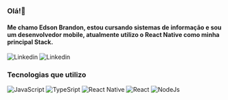 ### Olá!👋
#### Me chamo Edson Brandon, estou cursando sistemas de informação e sou um desenvolvedor mobile, atualmente utilizo o React Native como minha principal Stack.

![Linkedin](https://img.shields.io/badge/LinkedIn-0077B5?style=for-the-badge&logo=linkedin&logoColor=white (https://www.linkedin.com/in/edson-brandon/))
![Linkedin](https://img.shields.io/badge/website-000000?style=for-the-badge&logo=About.me&logoColor=white ())



### Tecnologias que utilizo

![JavaScript](https://img.shields.io/badge/JavaScript-F7DF1E?style=for-the-badge&logo=javascript&logoColor=black)
![TypeSript](https://img.shields.io/badge/TypeScript-007ACC?style=for-the-badge&logo=typescript&logoColor=white)
![React Native](https://img.shields.io/badge/React_Native-20232A?style=for-the-badge&logo=react&logoColor=61DAFB)
![React](https://img.shields.io/badge/React-20232A?style=for-the-badge&logo=react&logoColor=61DAFB)
![NodeJs](https://img.shields.io/badge/Node.js-43853D?style=for-the-badge&logo=node.js&logoColor=white)
